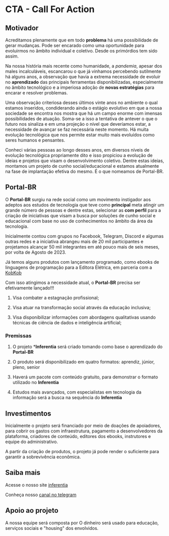 # CTA - Call For Action

## Motivador

Acreditamos plenamente que em todo **problema** há uma possibilidade de gerar mudanças. Pode ser encarado como uma oportunidade para evoluirmos no âmbito individual e coletivo. Desde os primórdios tem sido assim.

Na nossa história mais recente como humanidade, a *pandemia*, apesar dos males incalculáveis, escancarou o que já vinhamos percebendo sutilmente há alguns anos, a observação que havia a extrema necessidade de evoluir no **aprendizado** das principais ferramentas disponibilizadas, especialmente no âmbito tecnológico e a imperiosa adoção de **novas estratégias** para encarar e resolver problemas.

Uma observação criteriosa desses últimos vinte anos no ambiente o qual estamos inseridos, condiderando ainda o estágio evolutivo em que a nossa sociedade se encontra nos mostra que há um campo enorme com imensas possibilidades de atuação. Soma-se a isso a tentativa de antever o que o futuro nos sinaliza e em uma projeção o nível que deveríamos estar, a necessidade de avançar se faz necessária neste momento. Há muita evolução tecnológica que nos permite estar muito mais evoluídos como seres humanos e pensantes.

Conheci várias pessoas ao longo desses anos, em diversos níveis de evolução tecnológica propriamente dito e isso propiciou a evolução de ideias e projetos que visam o desenvolvimento coletivo. Dentre estas ideias, montamos um projeto de cunho social/educacional e estamos atualmente na fase de implantação efetiva do mesmo. É o que nomeamos de Portal-BR.

## Portal-BR

O **Portal-BR** surgiu na rede social como um movimento instigador aos adeptos aos estudos de tecnologia que teve como **principal** meta atingir um grande número de pessoas e dentre estas, selecionar as **com perfil** para a criação de iniciativas que visam a busca por soluções de cunho social e educacional com base no uso de conhecimentos no âmbito da área da tecnologia. 

Inicialmente contou com grupos no Facebook, Telegram, Discord e algumas outras redes e a iniciativa abrangeu mais de 20 mil participantes e projetamos alcançar 50 mil integrantes em até pouco mais de seis meses, por volta de Agosto de 2023.

Já temos alguns produtos com lançamento programado, como ebooks de linguagens de programação para a Editora Elétrica, em parceria com a [KobKob](https://kobkob.org)

Com isso atingimos a necessidade atual, o **Portal-BR** precisa ser efetivamente lançado!!!

1. Visa combater a estagnação profissional;

2. Visa atuar na transformação social através da educação inclusiva;

3. Visa disponibilizar informações com abordagens qualitativas usando técnicas de ciência de dados e inteligência artificial;

### Premissas

1. O projeto ***Inferentia** será criado tomando como base o aprendizado do **Portal-BR**

2. O produto será disponibilizado em quatro formatos: aprendiz, júnior, pleno, senior

3. Haverá um pacote com conteúdo gratuito, para demonstrar o formato utilizado no **Inferentia**

4. Estudos mais avançados, com especialistas em tecnologia da informação será a busca na sequência do **Inferentia**

## Investimentos

Inicialmente o projeto será financiado por meio de doações de apoiadores, para cobrir os gastos com infraestrutura, pagamento a desenvolvedores da plataforma, criadores de conteúdo, editores dos ebooks, instrutores e equipe do administrativo.

A partir da criação de produtos, o projeto já pode render o suficiente para garantir a sobrevivência econômica.

## Saiba mais

Acesse o nosso site [inferentia](https://inferentia.com.br)

Conheça nosso [canal no telegram](https://t.me/inferentia)

## Apoio ao projeto

A nossa equipe será composta por O dinheiro será usado para educação, serviços sociais e "housing" dos envolvidos.
